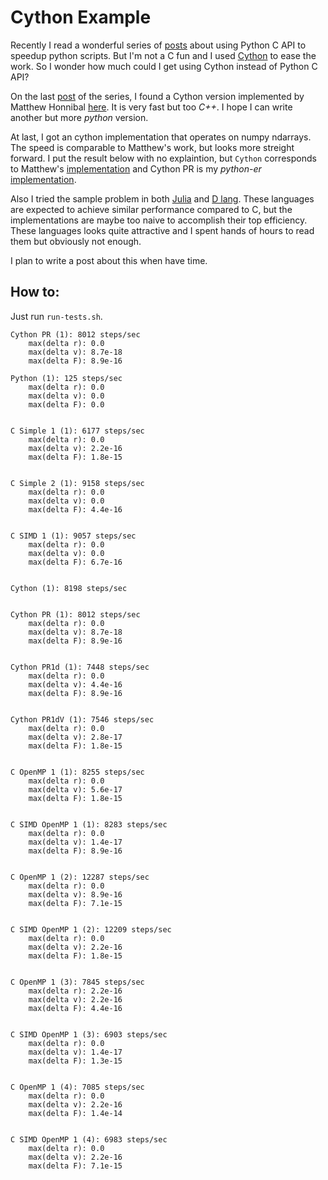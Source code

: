 Cython Example
==============

Recently I read a wonderful series of [posts](https://www.crumpington.com/blog/2014/10-19-high-performance-python-extensions-part-1.html) about using Python C API to speedup python scripts. But I'm not a C fun and I used [Cython](http://cython.org/) to ease the work. So I wonder how much could I get using Cython instead of Python C API?

On the last [post](https://www.crumpington.com/blog/2014/10-24-high-performance-python-extensions-part-3.html) of the series, I found a Cython version implemented by Matthew Honnibal [here](http://honnibal.wordpress.com/2014/10/21/writing-c-in-cython/). It is very fast but too *C++*. I hope I can write another but more *python* version.

At last, I got an cython implementation that operates on numpy ndarrays. The speed is comparable to Matthew's work, but looks more streight forward. I put the result below with no explaintion, but `Cython` corresponds to Matthew's [implementation](https://github.com/kongscn/python-numpy-c-extension-examples/blob/master/src/cyth.pyx) and Cython PR is my *python-er* [implementation](https://github.com/kongscn/python-numpy-c-extension-examples/blob/master/src/cythpr.pyx).

Also I tried the sample problem in both [Julia](http://julialang.org/) and [D lang](http://dlang.org/). These languages are expected to achieve similar performance  compared to C, but the implementations are maybe too naive to accomplish their top efficiency. These languages looks quite attractive and I spent hands of hours to read them but obviously not enough.

I plan to write a post about this when have time.


## How to:

Just run `run-tests.sh`.

```
Cython PR (1): 8012 steps/sec
    max(delta r): 0.0
    max(delta v): 8.7e-18
    max(delta F): 8.9e-16

Python (1): 125 steps/sec
    max(delta r): 0.0
    max(delta v): 0.0
    max(delta F): 0.0


C Simple 1 (1): 6177 steps/sec
    max(delta r): 0.0
    max(delta v): 2.2e-16
    max(delta F): 1.8e-15


C Simple 2 (1): 9158 steps/sec
    max(delta r): 0.0
    max(delta v): 0.0
    max(delta F): 4.4e-16


C SIMD 1 (1): 9057 steps/sec
    max(delta r): 0.0
    max(delta v): 0.0
    max(delta F): 6.7e-16


Cython (1): 8198 steps/sec


Cython PR (1): 8012 steps/sec
    max(delta r): 0.0
    max(delta v): 8.7e-18
    max(delta F): 8.9e-16


Cython PR1d (1): 7448 steps/sec
    max(delta r): 0.0
    max(delta v): 4.4e-16
    max(delta F): 8.9e-16


Cython PR1dV (1): 7546 steps/sec
    max(delta r): 0.0
    max(delta v): 2.8e-17
    max(delta F): 1.8e-15


C OpenMP 1 (1): 8255 steps/sec
    max(delta r): 0.0
    max(delta v): 5.6e-17
    max(delta F): 1.8e-15


C SIMD OpenMP 1 (1): 8283 steps/sec
    max(delta r): 0.0
    max(delta v): 1.4e-17
    max(delta F): 8.9e-16


C OpenMP 1 (2): 12287 steps/sec
    max(delta r): 0.0
    max(delta v): 8.9e-16
    max(delta F): 7.1e-15


C SIMD OpenMP 1 (2): 12209 steps/sec
    max(delta r): 0.0
    max(delta v): 2.2e-16
    max(delta F): 1.8e-15


C OpenMP 1 (3): 7845 steps/sec
    max(delta r): 2.2e-16
    max(delta v): 2.2e-16
    max(delta F): 4.4e-16


C SIMD OpenMP 1 (3): 6903 steps/sec
    max(delta r): 0.0
    max(delta v): 1.4e-17
    max(delta F): 1.3e-15


C OpenMP 1 (4): 7085 steps/sec
    max(delta r): 0.0
    max(delta v): 2.2e-16
    max(delta F): 1.4e-14


C SIMD OpenMP 1 (4): 6983 steps/sec
    max(delta r): 0.0
    max(delta v): 2.2e-16
    max(delta F): 7.1e-15
```